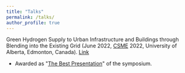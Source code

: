 ```yaml
---
title: "Talks"
permalink: /talks/
author_profile: true
---
```


Green Hydrogen Supply to Urban Infrastructure and Buildings through Blending into the Existing Grid (June 2022, [CSME](https://www.csme-scgm.ca/conferences) 2022, University of Alberta, Edmonton, Canada). [Link](https://era.library.ualberta.ca/items/f608e27a-3211-49ab-867b-c399a35c6476)

* Awarded as "[The Best Presentation](../files/Best-Presentation-Arash-Jalil-Khabbazi.pdf)" of the symposium.
